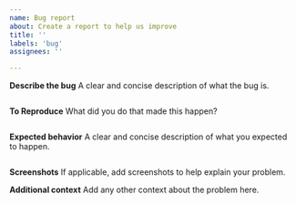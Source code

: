 ```yaml
---
name: Bug report
about: Create a report to help us improve
title: ''
labels: 'bug'
assignees: ''

---
```


**Describe the bug**
A clear and concise description of what the bug is.

```

```

**To Reproduce**
What did you do that made this happen?

```

```

**Expected behavior**
A clear and concise description of what you expected to happen.

```

```

**Screenshots**
If applicable, add screenshots to help explain your problem.


**Additional context**
Add any other context about the problem here.
```

```
